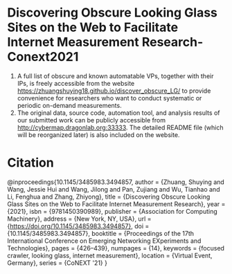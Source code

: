# Discovering Obscure Looking Glass Sites on the Web to Facilitate Internet Measurement Research- Conext2021
1. A full list of obscure and known automatable VPs, together with their IPs, is freely accessible from the website https://zhuangshuying18.github.io/discover_obscure_LG/ to provide convenience for researchers who want to conduct systematic or periodic on-demand measurements.
2. The original data, source code, automation tool, and analysis results of our submitted work can be publicly accessible from http://cybermap.dragonlab.org:33333. The detailed README file (which will be reorganized later) is also included on the website.
# Citation
@inproceedings{10.1145/3485983.3494857,
author = {Zhuang, Shuying and Wang, Jessie Hui and Wang, Jilong and Pan, Zujiang and Wu, Tianhao and Li, Fenghua and Zhang, Zhiyong},
title = {Discovering Obscure Looking Glass Sites on the Web to Facilitate Internet Measurement Research},
year = {2021},
isbn = {9781450390989},
publisher = {Association for Computing Machinery},
address = {New York, NY, USA},
url = {https://doi.org/10.1145/3485983.3494857},
doi = {10.1145/3485983.3494857},
booktitle = {Proceedings of the 17th International Conference on Emerging Networking EXperiments and Technologies},
pages = {426–439},
numpages = {14},
keywords = {focused crawler, looking glass, internet measurement},
location = {Virtual Event, Germany},
series = {CoNEXT '21}
}

